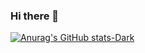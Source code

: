 ### Hi there 👋

[![Anurag's GitHub stats-Dark](https://github-readme-stats.vercel.app/api?username=amritaarora0902&show_icons=true&theme=dark#gh-dark-mode-only)](https://github.com/amritaarora0902/github-readme-stats#gh-dark-mode-only)
